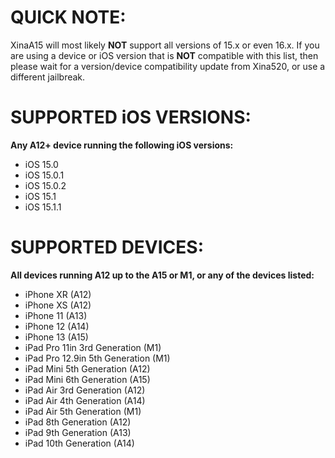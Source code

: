 # QUICK NOTE:
XinaA15 will most likely **NOT** support all versions of 15.x or even 16.x. If you are using a device or iOS version that is **NOT** compatible with this list, then please wait for a version/device compatibility update from Xina520, or use a different jailbreak.

# SUPPORTED iOS VERSIONS:
**Any A12+ device running the following iOS versions:**
- iOS 15.0
- iOS 15.0.1
- iOS 15.0.2
- iOS 15.1
- iOS 15.1.1

# SUPPORTED DEVICES:
**All devices running A12 up to the A15 or M1, or any of the devices listed:**
- iPhone XR (A12)
- iPhone XS (A12)
- iPhone 11 (A13)
- iPhone 12 (A14)
- iPhone 13 (A15)
- iPad Pro 11in 3rd Generation (M1)
- iPad Pro 12.9in 5th Generation (M1)
- iPad Mini 5th Generation (A12)
- iPad Mini 6th Generation (A15)
- iPad Air 3rd Generation (A12)
- iPad Air 4th Generation (A14)
- iPad Air 5th Generation (M1)
- iPad 8th Generation (A12)
- iPad 9th Generation (A13)
- iPad 10th Generation (A14)
